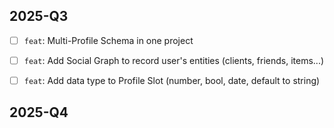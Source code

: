 ## 2025-Q3

- [ ] `feat`: Multi-Profile Schema in one project
- [ ] `feat`: Add Social Graph to record user's entities (clients, friends, items...)
- [ ] `feat`: Add data type to Profile Slot (number, bool, date, default to string)





## 2025-Q4